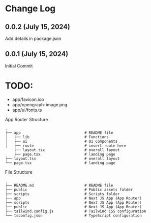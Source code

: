 # Change Log

## 0.0.2 (July 15, 2024)

Add details in package.json

## 0.0.1 (July 15, 2024)

Initial Commit

# TODO:

- app/favicon.ico
- app/opengraph-image.png
- app/ui/fonts.ts

App Router Structure

```
.
├── app                             # README file
│   ├── lib                         # Functions
│   ├── ui                          # UI Components
│   ├── route                       # insert route here
    ├── layout.tsx                  # overall layout
    ├── page.tsx                    # landing page
├── layout.tsx                      # overall layout
└── page.tsx                        # landing page
```

File Structure

```
.
├── README.md                       # README file
├── public                          # Public assets folder
├── scripts                         # Scripts folder
├── app                             # Next JS App (App Router)
├── scripts                         # Next JS App (App Router)
├── public                          # Next JS App (App Router)
├── tailwind.config.js              # Tailwind CSS configuration
└── tsconfig.json                   # TypeScript configuration
```
